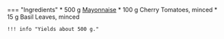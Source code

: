 === "Ingredients"
    * 500 g [Mayonnaise](./index.md)
    * 100 g Cherry Tomatoes, minced
    * 15 g Basil Leaves, minced

    !!! info "Yields about 500 g."

[^1]: VanWieren, Jeanne.
